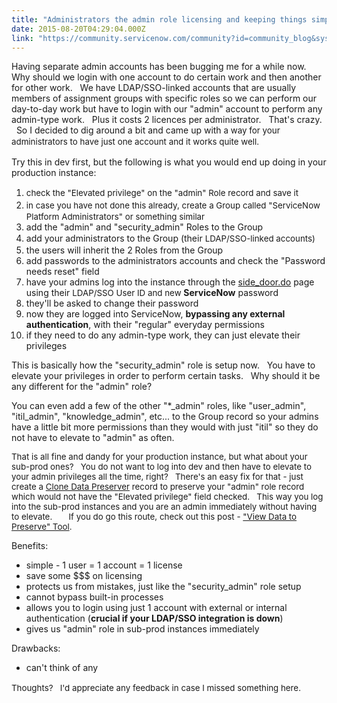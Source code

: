 ```yaml
---
title: "Administrators the admin role licensing and keeping things simple"
date: 2015-08-20T04:29:04.000Z
link: "https://community.servicenow.com/community?id=community_blog&sys_id=68dd26e9dbd0dbc01dcaf3231f9619d0"
---
```

<p>Having separate admin accounts has been bugging me for a while now.   Why should we login with one account to do certain work and then another for other work.   We have LDAP/SSO-linked accounts that are usually members of assignment groups with specific roles so we can perform our day-to-day work but have to login with our "admin" account to perform any admin-type work.   Plus it costs 2 licences per administrator.   That's crazy.   So I decided to dig around a bit and came up with <span style="font-size: 13.3333330154419px;">a way for your administrators <span style="font-size: 13.3333330154419px;">to have just one account</span> and it </span><span style="font-size: 10pt; line-height: 1.5em;">works quite well.</span></p><p></p><p>Try this in dev first, but the following is what you would end up doing in your production instance:</p><ol><li><span style="font-size: 10pt; line-height: 1.5em;">check the "Elevated privilege" on the "admin" Role record and save it<br/></span></li><li><span style="font-size: 10pt; line-height: 1.5em;">in case you have not done this already, create a Group called "ServiceNow Platform Administrators" or something similar</span></li><li>add the "admin" and "security_admin" Roles to the Group</li><li>add your administrators to the Group (their <span style="font-size: 13.3333330154419px;">LDAP/SSO</span><span style="font-size: 10pt; line-height: 1.5em;">-linked accounts)</span></li><li>the users will inherit the 2 Roles from the Group</li><li>add passwords to the administrators accounts and check the "Password needs reset" field</li><li>have your admins log into the instance through the <a title="ki.servicenow.com/?title=External_Authentication_(Single_Sign-On_-_SSO)#Bypassing_External_Authentication" href="http://wiki.servicenow.com/?title=External_Authentication_(Single_Sign-On_-_SSO)#Bypassing_External_Authentication">side_door.do</a> page using their <span style="font-size: 13.3333330154419px;">LDAP/SSO User ID and new </span><strong>ServiceNow</strong> password</li><li>they'll be asked to change their password</li><li>now they are logged into ServiceNow, <strong>bypassing any external authentication</strong>, with their "regular" everyday permissions</li><li>if they need to do any admin-type work, they can just elevate their privileges</li></ol><p></p><p>This is basically how the "security_admin" role is setup now.   You have to elevate your privileges in order to perform certain tasks.   Why should it be any different for the "admin" role?</p><p></p><p>You can even add a few of the other "*_admin" roles, like "user_admin", "itil_admin", "knowledge_admin", etc... to the Group record so your admins have a little bit more permissions than they would with just "itil" so they do not have to elevate to "admin" as often.</p><p></p><p style="font-size: 13.3333330154419px;">That is all fine and dandy for your production instance, but what about your sub-prod ones?   You do not want to log into dev and then have to elevate to your admin privileges all the time, right?   There's an easy fix for that - just create a <a title="ki.servicenow.com/index.php?title=System_Clone#Preserving_Data_on_the_Target_Instance" href="http://wiki.servicenow.com/index.php?title=System_Clone#Preserving_Data_on_the_Target_Instance">Clone Data Preserver</a> record to preserve your "admin" role record which would not have the "Elevated privilege" field checked.   This way you log into the sub-prod instances and you are an admin immediately without having to elevate.     <span __jive_emoticon_name="cool" __jive_macro_name="emoticon" class="jive_macro jive_emote" src="/6.0.3.0/images/emoticons/cool.png"></span>   If you do go this route, check out this post - <a title=""View Data to Preserve" Tool" __default_attr="170060" __jive_macro_name="thread" class="jive_macro_thread jive_macro" data-orig-content="&quot;View Data to Preserve&quot; Tool" href="/community?id=community_question&sys_id=16434fe1dbd8dbc01dcaf3231f9619c4">"View Data to Preserve" Tool</a>.</p><p style="font-size: 13.3333330154419px;"></p><p>Benefits:</p><ul><li>simple - 1 user = 1 account = 1 license</li><li>save some $$$ on licensing</li><li>protects us from mistakes, just like the "security_admin" role setup</li><li>cannot bypass built-in processes</li><li>allows you to login using just 1 account with external or internal authentication (<strong>crucial if your LDAP/SSO integration is down</strong>)</li><li>gives us "admin" role in sub-prod instances immediately</li></ul><p></p><p>Drawbacks:</p><ul><li>can't think of any</li></ul><p></p><p><span style="font-size: 10pt; line-height: 1.5em;">Thoughts?   I'd appreciate any feedback in case I missed something here.</span></p>